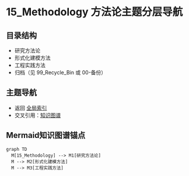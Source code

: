 # 15_Methodology 方法论主题分层导航

## 目录结构

- 研究方法论
- 形式化建模方法
- 工程实践方法
- 归档（见 99_Recycle_Bin 或 00-备份）

## 主题导航

- 返回 [全局索引](../00_Index_and_Classification.md)
- 交叉引用：[知识图谱](../00_Knowledge_Graph.md)

## Mermaid知识图谱锚点

```mermaid
graph TD
  M[15_Methodology] --> M1[研究方法论]
  M --> M2[形式化建模方法]
  M --> M3[工程实践方法]
```
